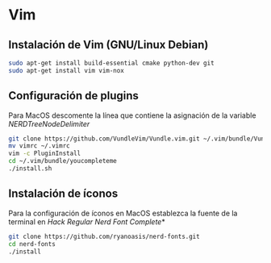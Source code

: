 # Vim

## Instalación de Vim (GNU/Linux Debian)
```sh
sudo apt-get install build-essential cmake python-dev git
sudo apt-get install vim vim-nox
```

## Configuración de plugins
Para MacOS descomente la línea que contiene la asignación de la variable *NERDTreeNodeDelimiter*
```sh
git clone https://github.com/VundleVim/Vundle.vim.git ~/.vim/bundle/Vundle.vim
mv vimrc ~/.vimrc
vim -c PluginInstall
cd ~/.vim/bundle/youcompleteme
./install.sh
```

## Instalación de íconos
Para la configuración de íconos en MacOS establezca la fuente de la terminal en *Hack Regular Nerd Font Complete**
```sh
git clone https://github.com/ryanoasis/nerd-fonts.git
cd nerd-fonts
./install
```
